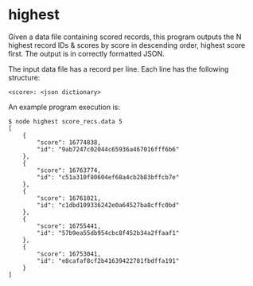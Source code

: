 # highest

Given a data file containing scored records, this program outputs the N highest record IDs & scores by score in descending order, highest score first. The output is in correctly formatted JSON.

The input data file has a record per line. Each line has the following structure:
```
<score>: <json dictionary>
```

An example program execution is:

```
$ node highest score_recs.data 5
[
    {
        "score": 16774838,
        "id": "9ab7247c02044c65936a467016fff6b6"
    },
    {
        "score": 16763774,
        "id": "c51a310f80604ef68a4cb2b83bffcb7e"
    },
    {
        "score": 16761021,
        "id": "c1dbd109336242e0a64527ba8cffc0bd"
    },
    {
        "score": 16755441,
        "id": "57b9ea55db954cbc8f452b34a2ffaaf1"
    },
    {
        "score": 16753041,
        "id": "e8cafaf8cf2b41639422781fbdffa191"
    }
]
```
